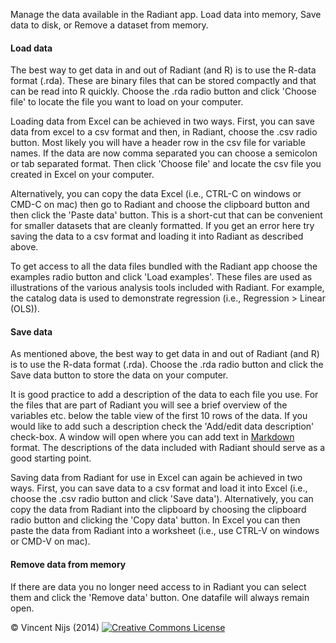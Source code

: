 Manage the data available in the Radiant app. Load data into memory, Save data to disk, or Remove a dataset from memory.

#### Load data

The best way to get data in and out of Radiant (and R) is to use the R-data format (.rda). These are binary files that can be stored compactly and that can be read into R quickly. Choose the .rda radio button and click 'Choose file' to locate the file you want to load on your computer.

Loading data from Excel can be achieved in two ways. First, you can save data from excel to a csv format and then, in Radiant, choose the .csv radio button. Most likely you will have a header row in the csv file for variable names. If the data are now comma separated you can choose a semicolon or tab separated format. Then click 'Choose file' and locate the csv file you created in Excel on your computer. 

Alternatively, you can copy the data Excel (i.e., CTRL-C on windows or CMD-C on mac) then go to Radiant and choose the clipboard button and then click the 'Paste data' button. This is a short-cut that can be convenient for smaller datasets that are cleanly formatted. If you get an error here try saving the data to a csv format and loading it into Radiant as described above.

To get access to all the data files bundled with the Radiant app choose the examples radio button and click 'Load examples'. These files are used as illustrations of the various analysis tools included with Radiant. For example, the catalog data is used to demonstrate regression (i.e., Regression > Linear (OLS)).

#### Save data

As mentioned above, the best way to get data in and out of Radiant (and R) is to use the R-data format (.rda). Choose the .rda radio button and click the Save data button to store the data on your computer. 

It is good practice to add a description of the data to each file you use. For the files that are part of Radiant you will see a brief overview of the variables etc. below the table view of the first 10 rows of the data. If you would like to add such a description check the 'Add/edit data description' check-box. A window will open where you can add text in <a href="http://support.iawriter.com/help/kb/general-questions/markdown-syntax-reference-guide" target="_blank">Markdown</a> format. The descriptions of the data included with Radiant should serve as a good starting point. 

Saving data from Radiant for use in Excel can again be achieved in two ways. First, you can save data to a csv format and load it into Excel (i.e., choose the .csv radio button and click 'Save data'). Alternatively, you can copy the data from Radiant into the clipboard by choosing the clipboard radio button and clicking the 'Copy data' button. In Excel you can then paste the data from Radiant into a worksheet (i.e., use CTRL-V on windows or CMD-V on mac). 

#### Remove data from memory

If there are data you no longer need access to in Radiant you can select them and click the 'Remove data' button. One datafile will always remain open.

&copy; Vincent Nijs (2014) <a rel="license" href="http://creativecommons.org/licenses/by-nc-sa/4.0/"><img alt="Creative Commons License" style="border-width:0" src="http://i.creativecommons.org/l/by-nc-sa/4.0/88x31.png" /></a>